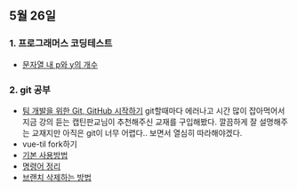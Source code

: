## 5월 26일
### 1. 프로그래머스 코딩테스트

 - [문자열 내 p와 y의 개수](https://github.com/leemyungju9347/Algorithm/blob/master/Level_01/%EB%AC%B8%EC%9E%90%EC%97%B4%20%EB%82%B4%20p%EC%99%80%20y%EC%9D%98%20%EA%B0%9C%EC%88%98.html)

### 2.  git 공부
- [팀 개발을 위한 Git, GitHub 시작하기](http://www.yes24.com/Product/Goods/85382769)
 git할때마다 에러나고 시간 많이 잡아먹어서 지금 강의 듣는 캡틴판교님이 추천해주신 교재를 구입해봤다. 
 깔끔하게 잘 설명해주는 교재지만 아직은 git이 너무 어렵다.. 보면서 열심히 따라해야겠다.
 - vue-til fork하기 
 - [기본 사용방법](https://github.com/leemyungju9347/TIL/blob/master/Git/01-git-Basic-Usage.md)
 - [명령어 정리](https://github.com/leemyungju9347/TIL/blob/master/Git/02-git-commands.md)
- [브랜치 삭제하는 방법](https://github.com/leemyungju9347/TIL/blob/master/Git/branch-remove.md)

